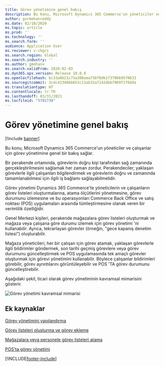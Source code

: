 ```yaml
---
title: Görev yönetimine genel bakış
description: Bu konu, Microsoft Dynamics 365 Commerce'un yöneticiler ve çalışanlar için görev yönetimine genel bir bakış sağlar.
author: gvrmohanreddy
ms.date: 02/10/2020
ms.topic: article
ms.prod: ''
ms.technology: ''
ms.search.form: ''
audience: Application User
ms.reviewer: v-chgri
ms.search.region: Global
ms.search.industry: ''
ms.author: gmohanv
ms.search.validFrom: 2020-02-03
ms.dyn365.ops.version: Release 10.0.9
ms.openlocfilehash: bc33a8b21c75a308aea738f0db1f3786695f0633
ms.sourcegitcommit: 3cdc42346bb653c13ab33a7142dbb7969f1f6dda
ms.translationtype: HT
ms.contentlocale: tr-TR
ms.lasthandoff: 03/31/2021
ms.locfileid: "5791739"
---
```

# <a name="task-management-overview"></a>Görev yönetimine genel bakış

[!include [banner](includes/banner.md)]

Bu konu, Microsoft Dynamics 365 Commerce'un yöneticiler ve çalışanlar için görev yönetimine genel bir bakış sağlar.

Bir perakende ortamında, görevlerin doğru kişi tarafından sağ zamanında gerçekleştirilmesini sağlamak her zaman zordur. Perakendeciler, yaklaşan görevlerle ilgili çalışanları bilgilendirmek ve görevlerin doğru ve zamanında tamamlanabilmesi için ilgili iş bağlamı sağlayabilmelidir.

Görev yönetimi Dynamics 365 Commerce'te yöneticilerin ve çalışanların görev listeleri oluşturmalarına, atama ölçütlerini yönetmesine, görev durumunu izlemesine ve bu operasyonları Commerce Back Office ve satış noktası (POS) uygulamaları arasında tümleştirmesine olanak veren bir verimlilik özelliğidir.

Genel Merkezi kişileri, perakende mağazalara görev listeleri oluşturmak ve mağaza veya çalışana göre durumu izlemek için görev yönetimi 'ni kullanabilir. Ayrıca, tekrarlayan görevler (örneğin, "gece kapanış denetim listesi") oluşturabilir.

Mağaza yöneticileri, her bir çalışan için görev atamak, yaklaşan görevlerle ilgili bildirimler göndermek, son tarihi geçmiş görevlere veya görev durumunu güncelleştirmek ve POS uygulamasında tek amaçlı görevler oluşturmak için görevi yönetimini kullanabilir. Böylece çalışanlar bildirimleri görebilir, görev ayrıntılarını görüntüleyebilir ve POS 'TA görev durumunu güncelleştirebilir.

Aşağıdaki şekil, ticari olarak görev yönetiminin kavramsal mimarisini gösterir.

![Görev yönetimi kavramsal mimarisi](media/Tasks-management-conceptual-architecture.png)

## <a name="additional-resources"></a>Ek kaynaklar

[Görev yönetimini yapılandırma](task-mgmt-configure.md)

[Görev listeleri oluşturma ve görev ekleme](task-mgmt-create-lists.md)

[Mağazalara veya personele görev listeleri atama](task-mgmt-assign-lists.md)

[POS'ta görev yönetimi](task-mgmt-POS.md)


[!INCLUDE[footer-include](../includes/footer-banner.md)]
